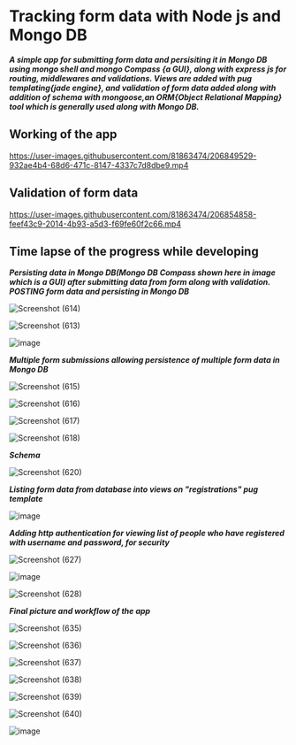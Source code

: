 # Tracking form data with Node js and Mongo DB

***A simple app for submitting form data and persisiting it in Mongo DB using mongo shell and mongo Compass {a GUI}, along with express js for routing, middlewares and 
validations. Views are added with pug templating{jade engine}, and validation of form data added along with addition of schema with mongoose,an ORM{Object Relational Mapping} tool which is generally used along with Mongo DB.***

## Working of the app ##


https://user-images.githubusercontent.com/81863474/206849529-932ae4b4-68d6-471c-8147-4337c7d8dbe9.mp4

## Validation of form data ##


https://user-images.githubusercontent.com/81863474/206854858-feef43c9-2014-4b93-a5d3-f69fe60f2c66.mp4



## Time lapse of the progress while developing ##

***Persisting data in Mongo DB(Mongo DB Compass shown here in image which is a GUI) after submitting data from form along with validation. POSTING form data and persisting in Mongo DB***


![Screenshot (614)](https://user-images.githubusercontent.com/81863474/206766150-7bf38aa3-c3ff-4be0-86cd-15b247c0baf3.png)

![Screenshot (613)](https://user-images.githubusercontent.com/81863474/206766223-5c311cf8-6dc2-40b3-882b-74705ce13120.png)

![image](https://user-images.githubusercontent.com/81863474/206765435-5d7dde10-76cb-4782-a4fb-6cd7e027268f.png)

***Multiple form submissions allowing persistence of multiple form data in Mongo DB***

![Screenshot (615)](https://user-images.githubusercontent.com/81863474/206767769-246d1b49-1842-4a28-8904-f5519ce4b20b.png)

![Screenshot (616)](https://user-images.githubusercontent.com/81863474/206767758-fa36ecbd-94c4-47ca-a95a-ac03b0262c4f.png)

![Screenshot (617)](https://user-images.githubusercontent.com/81863474/206767765-db517416-f7a7-4ee9-b59c-b81248c049ea.png)

![Screenshot (618)](https://user-images.githubusercontent.com/81863474/206767768-cd84f4d6-1279-44d8-a333-0ac69f2fb38e.png)

***Schema***


![Screenshot (620)](https://user-images.githubusercontent.com/81863474/206768592-6edf83f9-dbbc-4954-b139-b33b435e97c6.png)

***Listing form data from database into views on "registrations" pug template***

![image](https://user-images.githubusercontent.com/81863474/206831450-883d8ce5-8733-4f1a-b25b-c4128bd81c2e.png)

***Adding http authentication for viewing list of people who have registered with username and password, for security***

![Screenshot (627)](https://user-images.githubusercontent.com/81863474/206838157-378a7671-5150-424f-820f-63d32bd0edad.png)

![image](https://user-images.githubusercontent.com/81863474/206838100-72fbc2e3-dad2-4634-bc84-f98b70b874a8.png)

![Screenshot (628)](https://user-images.githubusercontent.com/81863474/206838124-ab93e8d1-8224-4761-a8ad-513f8a86d35d.png)



***Final picture and workflow of the app***

![Screenshot (635)](https://user-images.githubusercontent.com/81863474/206846419-09198c7c-230d-4716-b0ee-3268f79b7fab.png)

![Screenshot (636)](https://user-images.githubusercontent.com/81863474/206846340-cbd00655-e0d6-462a-86d1-bee770cabe8e.png)

![Screenshot (637)](https://user-images.githubusercontent.com/81863474/206846351-8919e9b1-01ce-4ee6-b5c8-00fd47023899.png)

![Screenshot (638)](https://user-images.githubusercontent.com/81863474/206846354-a52e23ee-31b2-4cae-a4b6-2b6bb54743d7.png)

![Screenshot (639)](https://user-images.githubusercontent.com/81863474/206846357-d434f5c3-8b23-454d-8a24-4dc68861cac1.png)

![Screenshot (640)](https://user-images.githubusercontent.com/81863474/206846362-e7af4340-a400-4a65-9166-372f3e0347c7.png)

![image](https://user-images.githubusercontent.com/81863474/206856488-0a02f572-fc64-4740-85d1-d1344efc99e4.png)




